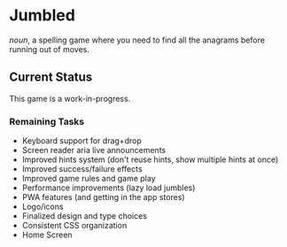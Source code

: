 # Jumbled

_noun_, a spelling game where you need to find all the anagrams before running out of moves.

## Current Status

This game is a work-in-progress.

### Remaining Tasks

- Keyboard support for drag+drop
- Screen reader aria live announcements
- Improved hints system (don't reuse hints, show multiple hints at once)
- Improved success/failure effects
- Improved game rules and game play
- Performance improvements (lazy load jumbles)
- PWA features (and getting in the app stores)
- Logo/icons
- Finalized design and type choices
- Consistent CSS organization
- Home Screen
